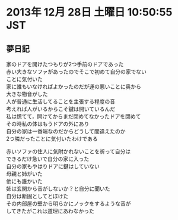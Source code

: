 # 2013年 12月 28日 土曜日 10:50:55 JST

## 夢日記

家のドアを開けたつもりが2つ手前のドアであった  
赤い大きなソファがあったのでそこで初めて自分の家でない  
ことに気付いた  
家に誰もいなければよかったのだが運の悪いことに奥から  
大きな物音がした  
人が普通に生活してることを主張する程度の音  
考えれば人がいるからこそ鍵は開いているんだ  
私は慌てて，開けてからまだ閉めてなかったドアを閉めて  
その時私の体はもうドアの外にあり  
自分の家は一番端なのだからどうして間違えたのか  
2つ隣だったことに気付いたわけである  

赤いソファの住人に気附かれないことを祈って自分は  
できるだけ急いで自分の家に入った  
自分の家もやはりドアに鍵はしていない  
母親と姉がいた  
他にも誰かいた  
姉は玄関から音がしないか？と自分に聞いた  
自分は断固としてとぼけた  
その内部屋の壁から明らかにノックをするような音が  
してきたがこれは道理にあわなかった  
